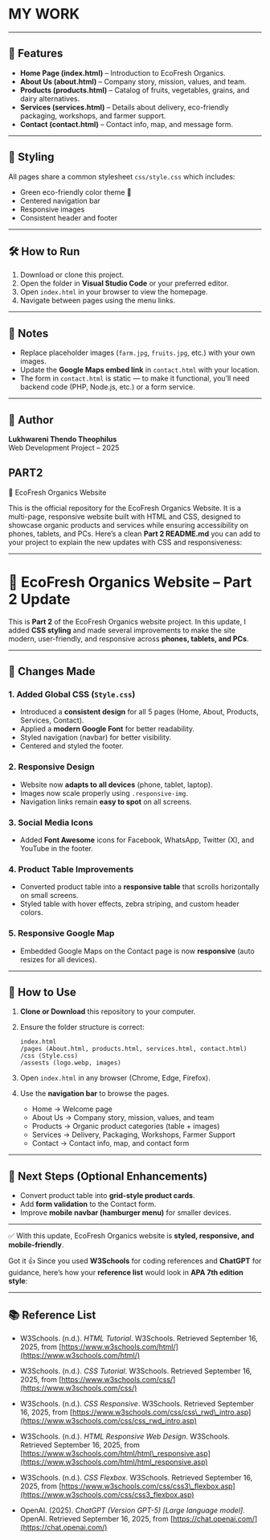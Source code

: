 # MY WORK

---

## 🚀 Features

- **Home Page (index.html)** – Introduction to EcoFresh Organics.  
- **About Us (about.html)** – Company story, mission, values, and team.  
- **Products (products.html)** – Catalog of fruits, vegetables, grains, and dairy alternatives.  
- **Services (services.html)** – Details about delivery, eco-friendly packaging, workshops, and farmer support.  
- **Contact (contact.html)** – Contact info, map, and message form.  

---

## 🎨 Styling

All pages share a common stylesheet `css/style.css` which includes:

- Green eco-friendly color theme 🌿  
- Centered navigation bar  
- Responsive images  
- Consistent header and footer  

---

## 🛠️ How to Run

1. Download or clone this project.  
2. Open the folder in **Visual Studio Code** or your preferred editor.  
3. Open `index.html` in your browser to view the homepage.  
4. Navigate between pages using the menu links.

---

## 📌 Notes

- Replace placeholder images (`farm.jpg`, `fruits.jpg`, etc.) with your own images.  
- Update the **Google Maps embed link** in `contact.html` with your location.  
- The form in `contact.html` is static — to make it functional, you’ll need backend code (PHP, Node.js, etc.) or a form service.  

---

## 👤 Author

**Lukhwareni Thendo Theophilus**  
Web Development Project – 2025  

## PART2
🌱 EcoFresh Organics Website

This is the official repository for the EcoFresh Organics Website. It is a multi-page, responsive website built with HTML and CSS, designed to showcase organic products and services while ensuring accessibility on phones, tablets, and PCs.
Here’s a clean **Part 2 README.md** you can add to your project to explain the new updates with CSS and responsiveness:

---

# 📘 EcoFresh Organics Website – Part 2 Update

This is **Part 2** of the EcoFresh Organics website project. In this update, I added **CSS styling** and made several improvements to make the site modern, user-friendly, and responsive across **phones, tablets, and PCs**.

---

## 🔹 Changes Made

### 1. Added Global CSS (`Style.css`)

* Introduced a **consistent design** for all 5 pages (Home, About, Products, Services, Contact).
* Applied a **modern Google Font** for better readability.
* Styled navigation (navbar) for better visibility.
* Centered and styled the footer.

### 2. Responsive Design

* Website now **adapts to all devices** (phone, tablet, laptop).
* Images now scale properly using `.responsive-img`.
* Navigation links remain **easy to spot** on all screens.

### 3. Social Media Icons

* Added **Font Awesome** icons for Facebook, WhatsApp, Twitter (X), and YouTube in the footer.

### 4. Product Table Improvements

* Converted product table into a **responsive table** that scrolls horizontally on small screens.
* Styled table with hover effects, zebra striping, and custom header colors.

### 5. Responsive Google Map

* Embedded Google Maps on the Contact page is now **responsive** (auto resizes for all devices).

---

## 🔹 How to Use

1. **Clone or Download** this repository to your computer.
2. Ensure the folder structure is correct:

   ```
   index.html
   /pages (About.html, products.html, services.html, contact.html)
   /css (Style.css)
   /assests (logo.webp, images)
   ```
3. Open `index.html` in any browser (Chrome, Edge, Firefox).
4. Use the **navigation bar** to browse the pages.

   * Home → Welcome page
   * About Us → Company story, mission, values, and team
   * Products → Organic product categories (table + images)
   * Services → Delivery, Packaging, Workshops, Farmer Support
   * Contact → Contact info, map, and contact form

---

## 🔹 Next Steps (Optional Enhancements)

* Convert product table into **grid-style product cards**.
* Add **form validation** to the Contact form.
* Improve **mobile navbar (hamburger menu)** for smaller devices.

---

✅ With this update, EcoFresh Organics website is **styled, responsive, and mobile-friendly**.

Got it 👍 Since you used **W3Schools** for coding references and **ChatGPT** for guidance, here’s how your **reference list** would look in **APA 7th edition style**:

---

## 📚 Reference List


* W3Schools. (n.d.). *HTML Tutorial*. W3Schools. Retrieved September 16, 2025, from [https://www.w3schools.com/html/](https://www.w3schools.com/html/)

* W3Schools. (n.d.). *CSS Tutorial*. W3Schools. Retrieved September 16, 2025, from [https://www.w3schools.com/css/](https://www.w3schools.com/css/)

* W3Schools. (n.d.). *CSS Responsive*. W3Schools. Retrieved September 16, 2025, from [https://www.w3schools.com/css/css\_rwd\_intro.asp](https://www.w3schools.com/css/css_rwd_intro.asp)

* W3Schools. (n.d.). *HTML Responsive Web Design*. W3Schools. Retrieved September 16, 2025, from [https://www.w3schools.com/html/html\_responsive.asp](https://www.w3schools.com/html/html_responsive.asp)

* W3Schools. (n.d.). *CSS Flexbox*. W3Schools. Retrieved September 16, 2025, from [https://www.w3schools.com/css/css3\_flexbox.asp](https://www.w3schools.com/css/css3_flexbox.asp)

* OpenAI. (2025). *ChatGPT (Version GPT-5) \[Large language model]*. OpenAI. Retrieved September 16, 2025, from [https://chat.openai.com/](https://chat.openai.com/)


